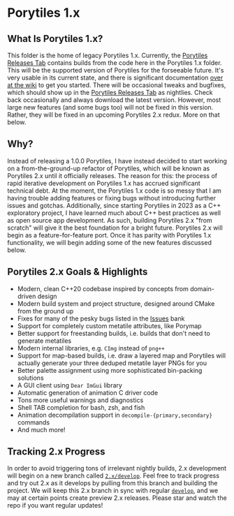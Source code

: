 # Porytiles 1.x

## What Is Porytiles 1.x?
This folder is the home of legacy Porytiles 1.x. Currently, the [Porytiles Releases Tab](https://github.com/grunt-lucas/porytiles/releases) contains builds from the code here in the Porytiles 1.x folder. This will be the supported version of Porytiles for the forseeable future. It's very usable in its current state, and there is significant documentation [over at the wiki](https://github.com/grunt-lucas/porytiles/wiki) to get you started. There will be occasional tweaks and bugfixes, which should show up in the [Porytiles Releases Tab](https://github.com/grunt-lucas/porytiles/releases) as nightlies. Check back occasionally and always download the latest version. However, most large new features (and some bugs too) will not be fixed in this version. Rather, they will be fixed in an upcoming Porytiles 2.x redux. More on that below.

## Why?
Instead of releasing a 1.0.0 Porytiles, I have instead decided to start working on a from-the-ground-up refactor of Porytiles, which will be known as Porytiles 2.x until it officially releases. The reason for this: the process of rapid iterative development on Porytiles 1.x has accrued significant technical debt. At the moment, the Porytiles 1.x code is so messy that I am having trouble adding features or fixing bugs without introducing further issues and gotchas. Additionally, since starting Porytiles in 2023 as a C++ exploratory project, I have learned much about C++ best practices as well as open source app development. As such, building Porytiles 2.x "from scratch" will give it the best foundation for a bright future. Porytiles 2.x will begin as a feature-for-feature port. Once it has parity with Porytiles 1.x functionality, we will begin adding some of the new features discussed below.

## Porytiles 2.x Goals & Highlights
+ Modern, clean C++20 codebase inspired by concepts from domain-driven design
+ Modern build system and project structure, designed around CMake from the ground up
+ Fixes for many of the pesky bugs listed in the [Issues](https://github.com/grunt-lucas/porytiles/issues) bank
+ Support for completely custom metatile attributes, like Porymap
+ Better support for freestanding builds, i.e. builds that don't need to generate metatiles
+ Modern internal libraries, e.g. `CImg` instead of `png++`
+ Support for map-based builds, i.e. draw a layered map and Porytiles will actually generate your three deduped metatile layer PNGs for you
+ Better palette assignment using more sophisticated bin-packing solutions
+ A GUI client using `Dear ImGui` library
+ Automatic generation of animation C driver code
+ Tons more useful warnings and diagnostics
+ Shell TAB completion for bash, zsh, and fish
+ Animation decompilation support in `decompile-{primary,secondary}` commands
+ And much more!

## Tracking 2.x Progress
In order to avoid triggering tons of irrelevant nightly builds, 2.x development will begin on a new branch called [`2.x/develop`](https://github.com/grunt-lucas/porytiles/tree/2.x/develop). Feel free to track progress and try out 2.x as it develops by pulling from this branch and building the project. We will keep this 2.x branch in sync with regular [`develop`]((https://github.com/grunt-lucas/porytiles/tree/develop)), and we may at certain points create preview 2.x releases. Please star and watch the repo if you want regular updates!

